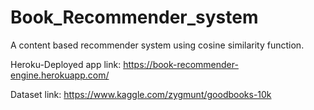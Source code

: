 # Book_Recommender_system
A content based recommender system using cosine similarity function.

Heroku-Deployed app link:
 https://book-recommender-engine.herokuapp.com/
 
Dataset link:
 https://www.kaggle.com/zygmunt/goodbooks-10k
 
